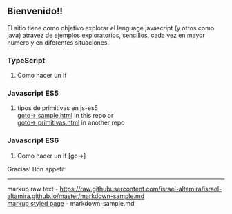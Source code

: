 ## Bienvenido!!

El sitio tiene como objetivo explorar el lenguage javascript (y otros como java) atravez de ejemplos exploratorios, sencillos, cada vez en mayor numero y en diferentes situaciones.


### TypeScript
1. Como hacer un if

### Javascript ES5
1. tipos de primitivas en js-es5 <br>
[goto-> sample.html](http://israel-altamira.github.io/sample.html) in this repo or<br>
[goto-> primitivas.html](https://raw.githubusercontent.com/israel-altamira/5_js/master/1%20primitivas/1_primitivas.html) in another repo <br>

### Javascript ES6
1. Como hacer un if [go->]


Gracias! Bon appetit!

--------------------------------------------------------------------------------

markup raw text - https://raw.githubusercontent.com/israel-altamira/israel-altamira.github.io/master/markdown-sample.md <br>
[markup styled page](markdown-sample.md) - markdown-sample.md<br>
